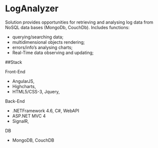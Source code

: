 # LogAnalyzer 

Solution provides opportunities for retrieving and analysing log data from NoSQL data bases (MongoDb, CouchDb).
Includes functions: 
 - querying/searching data;
 - multidimensional objects rendering;
 - errors/info’s analysing  charts;
 - Real-Time data observing and updating;


##Stack

Front-End
 - AngularJS, 
 - Highcharts, 
 - HTML5/CSS-3, Jquery, 

Back-End
- .NETFramework 4.6, C#, WebAPI
- ASP.NET MVC 4
- SignalR,

DB
- MongoDB, CouchDB
